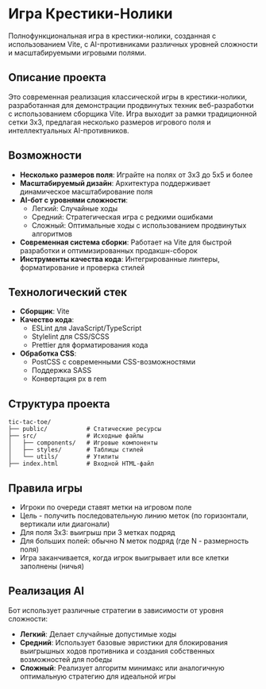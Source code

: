 # Игра Крестики-Нолики

Полнофункциональная игра в крестики-нолики, созданная с использованием Vite, с AI-противниками различных уровней сложности и масштабируемыми игровыми полями.

## Описание проекта

Это современная реализация классической игры в крестики-нолики, разработанная для демонстрации продвинутых техник веб-разработки с использованием сборщика Vite. Игра выходит за рамки традиционной сетки 3x3, предлагая несколько размеров игрового поля и интеллектуальных AI-противников.

## Возможности

- **Несколько размеров поля**: Играйте на полях от 3x3 до 5x5 и более
- **Масштабируемый дизайн**: Архитектура поддерживает динамическое масштабирование поля
- **AI-бот с уровнями сложности**:
  - Легкий: Случайные ходы
  - Средний: Стратегическая игра с редкими ошибками
  - Сложный: Оптимальные ходы с использованием продвинутых алгоритмов
- **Современная система сборки**: Работает на Vite для быстрой разработки и оптимизированных продакшн-сборок
- **Инструменты качества кода**: Интегрированные линтеры, форматирование и проверка стилей

## Технологический стек

- **Сборщик**: Vite
- **Качество кода**:
  - ESLint для JavaScript/TypeScript
  - Stylelint для CSS/SCSS
  - Prettier для форматирования кода
- **Обработка CSS**:
  - PostCSS с современными CSS-возможностями
  - Поддержка SASS
  - Конвертация px в rem

## Структура проекта

```
tic-tac-toe/
├── public/           # Статические ресурсы
├── src/              # Исходные файлы
│   ├── components/   # Игровые компоненты
│   ├── styles/       # Таблицы стилей
│   └── utils/        # Утилиты
├── index.html        # Входной HTML-файл
```

## Правила игры

- Игроки по очереди ставят метки на игровом поле
- Цель - получить последовательную линию меток (по горизонтали, вертикали или диагонали)
- Для поля 3x3: выигрыш при 3 метках подряд
- Для больших полей: обычно N меток подряд (где N - размерность поля)
- Игра заканчивается, когда игрок выигрывает или все клетки заполнены (ничья)

## Реализация AI

Бот использует различные стратегии в зависимости от уровня сложности:

- **Легкий**: Делает случайные допустимые ходы
- **Средний**: Использует базовые эвристики для блокирования выигрышных ходов противника и создания собственных возможностей для победы
- **Сложный**: Реализует алгоритм минимакс или аналогичную оптимальную стратегию для идеальной игры